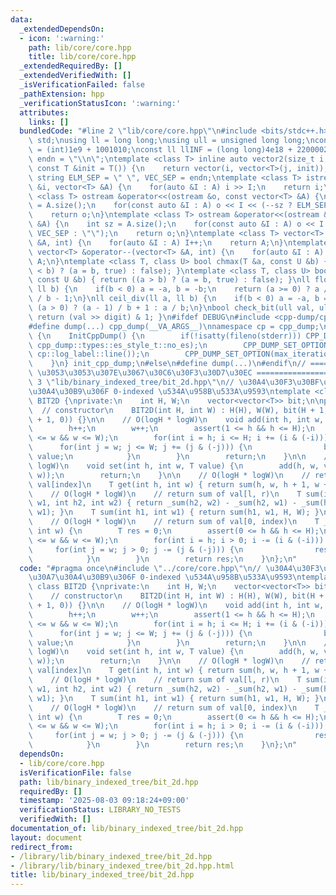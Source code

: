 ```yaml
---
data:
  _extendedDependsOn:
  - icon: ':warning:'
    path: lib/core/core.hpp
    title: lib/core/core.hpp
  _extendedRequiredBy: []
  _extendedVerifiedWith: []
  _isVerificationFailed: false
  _pathExtension: hpp
  _verificationStatusIcon: ':warning:'
  attributes:
    links: []
  bundledCode: "#line 2 \"lib/core/core.hpp\"\n#include <bits/stdc++.h>\nusing namespace\
    \ std;\nusing ll = long long;\nusing ull = unsigned long long;\nconst int INF\
    \ = (int)1e9 + 1001010;\nconst ll llINF = (long long)4e18 + 22000020;\nconst string\
    \ endn = \"\\n\";\ntemplate <class T> inline auto vector2(size_t i, size_t j,\
    \ const T &init = T()) {\n    return vector(i, vector<T>(j, init));\n}\nconst\
    \ string ELM_SEP = \" \", VEC_SEP = endn;\ntemplate <class T> istream &operator>>(istream\
    \ &i, vector<T> &A) {\n    for(auto &I : A) i >> I;\n    return i;\n}\ntemplate\
    \ <class T> ostream &operator<<(ostream &o, const vector<T> &A) {\n    int sz\
    \ = A.size();\n    for(const auto &I : A) o << I << (--sz ? ELM_SEP : \"\");\n\
    \    return o;\n}\ntemplate <class T> ostream &operator<<(ostream &o, const vector<vector<T>>\
    \ &A) {\n    int sz = A.size();\n    for(const auto &I : A) o << I << (--sz ?\
    \ VEC_SEP : \"\");\n    return o;\n}\ntemplate <class T> vector<T> &operator++(vector<T>\
    \ &A, int) {\n    for(auto &I : A) I++;\n    return A;\n}\ntemplate <class T>\
    \ vector<T> &operator--(vector<T> &A, int) {\n    for(auto &I : A) I--;\n    return\
    \ A;\n}\ntemplate <class T, class U> bool chmax(T &a, const U &b) { return ((a\
    \ < b) ? (a = b, true) : false); }\ntemplate <class T, class U> bool chmin(T &a,\
    \ const U &b) { return ((a > b) ? (a = b, true) : false); }\nll floor_div(ll a,\
    \ ll b) {\n    if(b < 0) a = -a, b = -b;\n    return (a >= 0) ? a / b : (a + 1)\
    \ / b - 1;\n}\nll ceil_div(ll a, ll b) {\n    if(b < 0) a = -a, b = -b;\n    return\
    \ (a > 0) ? (a - 1) / b + 1 : a / b;\n}\nbool check_bit(ull val, ull digit) {\
    \ return (val >> digit) & 1; }\n#ifdef DEBUG\n#include <cpp-dump/cpp-dump.hpp>\n\
    #define dump(...) cpp_dump(__VA_ARGS__)\nnamespace cp = cpp_dump;\nstruct InitCppDump\
    \ {\n    InitCppDump() {\n        if(!isatty(fileno(stderr))) CPP_DUMP_SET_OPTION(es_style,\
    \ cpp_dump::types::es_style_t::no_es);\n        CPP_DUMP_SET_OPTION(log_label_func,\
    \ cp::log_label::line());\n        CPP_DUMP_SET_OPTION(max_iteration_count, 30);\n\
    \    }\n} init_cpp_dump;\n#else\n#define dump(...)\n#endif\n// ====================\
    \ \u3053\u3053\u307E\u3067\u30C6\u30F3\u30D7\u30EC ====================\n#line\
    \ 3 \"lib/binary_indexed_tree/bit_2d.hpp\"\n// \u30A4\u30F3\u30BF\u30FC\u30D5\u30A7\
    \u30A4\u30B9\u306F 0-indexed \u534A\u958B\u533A\u9593\ntemplate <class T> class\
    \ BIT2D {\nprivate:\n    int H, W;\n    vector<vector<T>> bit;\n\npublic:\n  \
    \  // constructor\n    BIT2D(int H, int W) : H(H), W(W), bit(H + 1, vector<T>(W\
    \ + 1, 0)) {}\n\n    // O(logH * logW)\n    void add(int h, int w, T value) {\n\
    \        h++;\n        w++;\n        assert(1 <= h && h <= H);\n        assert(1\
    \ <= w && w <= W);\n        for(int i = h; i <= H; i += (i & (-i))) {\n      \
    \      for(int j = w; j <= W; j += (j & (-j))) {\n                bit[i][j] +=\
    \ value;\n            }\n        }\n        return;\n    }\n\n    // O(logH *\
    \ logW)\n    void set(int h, int w, T value) {\n        add(h, w, value - get(h,\
    \ w));\n        return;\n    }\n\n    // O(logH * logW)\n    // return value of\
    \ val[index]\n    T get(int h, int w) { return sum(h, w, h + 1, w + 1); }\n\n\
    \    // O(logH * logW)\n    // return sum of val[l, r)\n    T sum(int h1, int\
    \ w1, int h2, int w2) { return _sum(h2, w2) - _sum(h2, w1) - _sum(h1, w2) + _sum(h1,\
    \ w1); }\n    T sum(int h1, int w1) { return sum(h1, w1, H, W); }\n\nprivate:\n\
    \    // O(logH * logW)\n    // return sum of val[0, index)\n    T _sum(int h,\
    \ int w) {\n        T res = 0;\n        assert(0 <= h && h <= H);\n        assert(0\
    \ <= w && w <= W);\n        for(int i = h; i > 0; i -= (i & (-i))) {\n       \
    \     for(int j = w; j > 0; j -= (j & (-j))) {\n                res += bit[i][j];\n\
    \            }\n        }\n        return res;\n    }\n};\n"
  code: "#pragma once\n#include \"../core/core.hpp\"\n// \u30A4\u30F3\u30BF\u30FC\u30D5\
    \u30A7\u30A4\u30B9\u306F 0-indexed \u534A\u958B\u533A\u9593\ntemplate <class T>\
    \ class BIT2D {\nprivate:\n    int H, W;\n    vector<vector<T>> bit;\n\npublic:\n\
    \    // constructor\n    BIT2D(int H, int W) : H(H), W(W), bit(H + 1, vector<T>(W\
    \ + 1, 0)) {}\n\n    // O(logH * logW)\n    void add(int h, int w, T value) {\n\
    \        h++;\n        w++;\n        assert(1 <= h && h <= H);\n        assert(1\
    \ <= w && w <= W);\n        for(int i = h; i <= H; i += (i & (-i))) {\n      \
    \      for(int j = w; j <= W; j += (j & (-j))) {\n                bit[i][j] +=\
    \ value;\n            }\n        }\n        return;\n    }\n\n    // O(logH *\
    \ logW)\n    void set(int h, int w, T value) {\n        add(h, w, value - get(h,\
    \ w));\n        return;\n    }\n\n    // O(logH * logW)\n    // return value of\
    \ val[index]\n    T get(int h, int w) { return sum(h, w, h + 1, w + 1); }\n\n\
    \    // O(logH * logW)\n    // return sum of val[l, r)\n    T sum(int h1, int\
    \ w1, int h2, int w2) { return _sum(h2, w2) - _sum(h2, w1) - _sum(h1, w2) + _sum(h1,\
    \ w1); }\n    T sum(int h1, int w1) { return sum(h1, w1, H, W); }\n\nprivate:\n\
    \    // O(logH * logW)\n    // return sum of val[0, index)\n    T _sum(int h,\
    \ int w) {\n        T res = 0;\n        assert(0 <= h && h <= H);\n        assert(0\
    \ <= w && w <= W);\n        for(int i = h; i > 0; i -= (i & (-i))) {\n       \
    \     for(int j = w; j > 0; j -= (j & (-j))) {\n                res += bit[i][j];\n\
    \            }\n        }\n        return res;\n    }\n};\n"
  dependsOn:
  - lib/core/core.hpp
  isVerificationFile: false
  path: lib/binary_indexed_tree/bit_2d.hpp
  requiredBy: []
  timestamp: '2025-08-03 09:18:24+09:00'
  verificationStatus: LIBRARY_NO_TESTS
  verifiedWith: []
documentation_of: lib/binary_indexed_tree/bit_2d.hpp
layout: document
redirect_from:
- /library/lib/binary_indexed_tree/bit_2d.hpp
- /library/lib/binary_indexed_tree/bit_2d.hpp.html
title: lib/binary_indexed_tree/bit_2d.hpp
---
```

